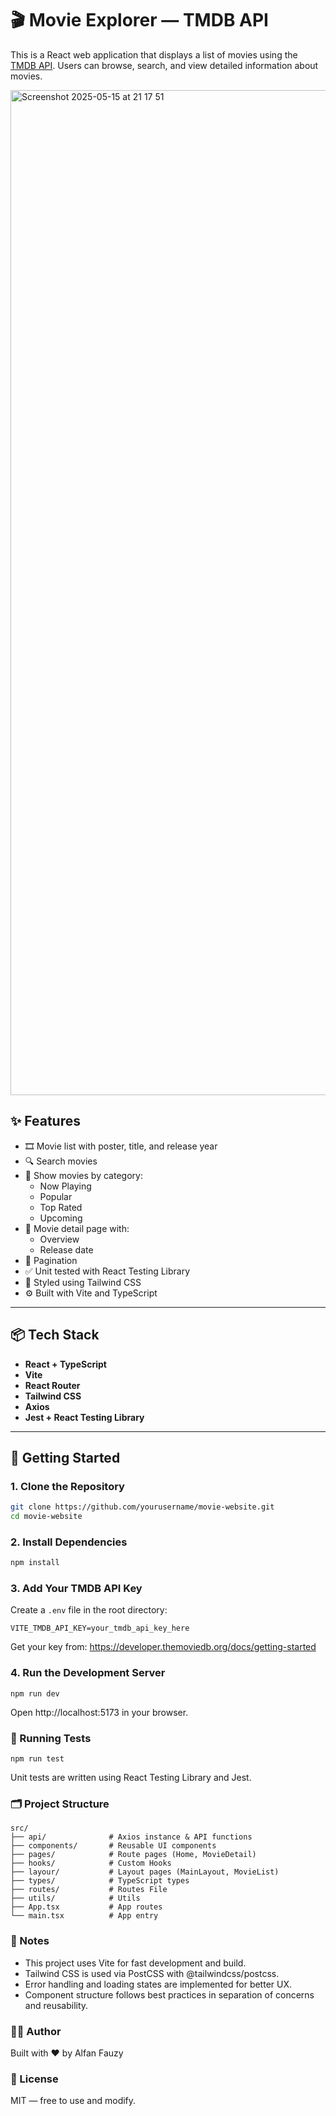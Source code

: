 # 🎬 Movie Explorer — TMDB API

This is a React web application that displays a list of movies using the [TMDB API](https://developer.themoviedb.org/docs). Users can browse, search, and view detailed information about movies.

<img width="1608" alt="Screenshot 2025-05-15 at 21 17 51" src="https://github.com/user-attachments/assets/d56aad02-5130-4e27-ac78-eff292d1eb00" />

## ✨ Features

- 🎞️ Movie list with poster, title, and release year
- 🔍 Search movies
- 🎯 Show movies by category:
  - Now Playing
  - Popular
  - Top Rated
  - Upcoming
- 📄 Movie detail page with:
  - Overview
  - Release date
- 🔄 Pagination
- ✅ Unit tested with React Testing Library
- 🎨 Styled using Tailwind CSS
- ⚙️ Built with Vite and TypeScript

---

## 📦 Tech Stack

- **React + TypeScript**
- **Vite**
- **React Router**
- **Tailwind CSS**
- **Axios**
- **Jest + React Testing Library**

---

## 🚀 Getting Started

### 1. Clone the Repository
```bash
git clone https://github.com/yourusername/movie-website.git
cd movie-website
```

### 2. Install Dependencies
```bash
npm install
```

### 3. Add Your TMDB API Key
Create a `.env` file in the root directory:
```
VITE_TMDB_API_KEY=your_tmdb_api_key_here
```
Get your key from: https://developer.themoviedb.org/docs/getting-started

### 4. Run the Development Server
```
npm run dev
```
Open http://localhost:5173 in your browser.

### 🧪 Running Tests
```
npm run test
```
Unit tests are written using React Testing Library and Jest.

### 🗂️ Project Structure
```
src/
├── api/              # Axios instance & API functions
├── components/       # Reusable UI components
├── pages/            # Route pages (Home, MovieDetail)
├── hooks/            # Custom Hooks
├── layour/           # Layout pages (MainLayout, MovieList)
├── types/            # TypeScript types
├── routes/           # Routes File
├── utils/            # Utils
├── App.tsx           # App routes
└── main.tsx          # App entry
```

### 📌 Notes
- This project uses Vite for fast development and build.
- Tailwind CSS is used via PostCSS with @tailwindcss/postcss.
- Error handling and loading states are implemented for better UX.
- Component structure follows best practices in separation of concerns and reusability.

### 🧑‍💻 Author
Built with ❤️ by Alfan Fauzy

### 📃 License
MIT — free to use and modify.

